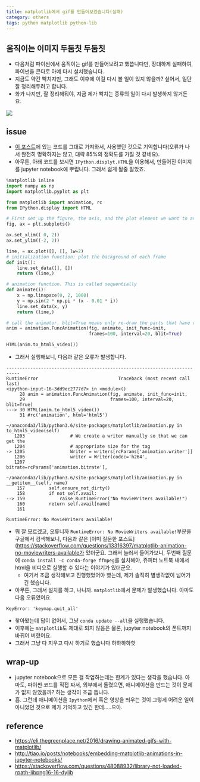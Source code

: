 ```yaml
---
title: matplotlib에서 gif를 만들어보겠습니다(실패)
category: others
tags: python matplotlib python-lib 
---
```


## 움직이는 이미지 두둠칫 두둠칫

- 다음처럼 파이썬에서 움직이는 gif를 만들어보려고 했씁니다만, 장대하게 실패하여, 파이썬을 콘다로 아예 다시 설치했습니다. 
- 지금도 약간 빡치지만, 그래도 이후에 이걸 다시 볼 일이 있지 않을까? 싶어서, 일단 잘 정리해두려고 합니다. 
- 화가 나지만, 잘 정리해둬야, 지금 제가 빡치는 종류의 일이 다시 발생하지 않거든요. 


![](https://www.educloud.co.kr/wp-content/uploads/2016/08/다운로드000.gif)


## issue

- [이 포스트](http://tiao.io/posts/notebooks/embedding-matplotlib-animations-in-jupyter-notebooks/)에 있는 코드를 그대로 가져와서, 사용했던 것으로 기억합니다(오류가 나서 완전히 명확하지는 않고, 대략 85%의 정확도를 가질 것 같네요).
- 아무튼, 아래 코드를 보시면 `IPython.displyt.HTML`을 이용해서, 만들어진 이미지를 jupyter notebook에 뿌립니다. 그래서 쉽게 될줄 알았죠. 

```python
%matplotlib inline
import numpy as np
import matplotlib.pyplot as plt

from matplotlib import animation, rc
from IPython.display import HTML

# First set up the figure, the axis, and the plot element we want to animate
fig, ax = plt.subplots()

ax.set_xlim(( 0, 2))
ax.set_ylim((-2, 2))

line, = ax.plot([], [], lw=2)
# initialization function: plot the background of each frame
def init():
    line.set_data([], [])
    return (line,)

# animation function. This is called sequentially
def animate(i):
    x = np.linspace(0, 2, 1000)
    y = np.sin(2 * np.pi * (x - 0.01 * i))
    line.set_data(x, y)
    return (line,)

# call the animator. blit=True means only re-draw the parts that have changed.
anim = animation.FuncAnimation(fig, animate, init_func=init,
                               frames=100, interval=20, blit=True)

HTML(anim.to_html5_video())
```

- 그래서 실행해보니, 다음과 같은 오류가 발생합니다. 

```
---------------------------------------------------------------------------
RuntimeError                              Traceback (most recent call last)
<ipython-input-16-3dd9ec2777d7> in <module>()
     28 anim = animation.FuncAnimation(fig, animate, init_func=init,
     29                                frames=100, interval=20, blit=True)
---> 30 HTML(anim.to_html5_video())
     31 #rc('animation', html='html5')

~/anaconda3/lib/python3.6/site-packages/matplotlib/animation.py in to_html5_video(self)
   1203                 # We create a writer manually so that we can get the
   1204                 # appropriate size for the tag
-> 1205                 Writer = writers[rcParams['animation.writer']]
   1206                 writer = Writer(codec='h264',
   1207                                 bitrate=rcParams['animation.bitrate'],

~/anaconda3/lib/python3.6/site-packages/matplotlib/animation.py in __getitem__(self, name)
    157         self.ensure_not_dirty()
    158         if not self.avail:
--> 159             raise RuntimeError("No MovieWriters available!")
    160         return self.avail[name]
    161 

RuntimeError: No MovieWriters available!
```

- 뭐 잘 모르겠고, 오류니까 `RuntimeError: No MovieWriters available!`부분을 구글에서 검색해보니, 다음과 같은 [이미 질문한 포스트](https://stackoverflow.com/questions/13316397/matplotlib-animation-no-moviewriters-available가 있더군요. 그래서 눌러서 들어가보니, 두번째 질문에 `conda install -c conda-forge ffmpeg`를 설치해야, 쥬피터 노트북 내에서 html을 비디오로 실행할 수 있다는 이야기가 있더군요. 
    - 여기서 조금 생각해보고 진행했었어야 했는데, 제가 솔직히 별생각없이 넘어가긴 했습니다. 
- 아무튼, 그래서 설치를 하고, 나니까. `matplotlib`에서 문제가 발생했습니다. 아마도 다음 오류였어요. 

```
KeyError: 'keymap.quit_all'
```

- 찾아봤는데 답이 없어서, 그냥 `conda update --all`을 실행했습니다.
- 이후에는 `matplotlib`도 제대로 되지 않음은 물론, jupyter notebook의 폰트까지 바뀌어 버렸어요. 
- 그래서 그냥 다 지우고 다시 하기로 했습니다 하하하하핫

## wrap-up

- jupyter notebook으로 모든 걸 작업하는데는 한계가 있다는 생각을 했습니다. 아마도, 파이썬 코드를 직접 짜서, 외부에서 돌렸으면, 애니메이션을 만드는 것이 문제가 없지 않았을까? 하는 생각이 조금 듭니다. 
- 흠. 그런데 애니메이션을 `Ipython`에서 혹은 영상을 띄우는 것이 그렇게 어려운 일이 아니었던 것으로 제가 기억하고 있긴 한데.....으아. 

## reference 

- <https://eli.thegreenplace.net/2016/drawing-animated-gifs-with-matplotlib/>
- <http://tiao.io/posts/notebooks/embedding-matplotlib-animations-in-jupyter-notebooks/>
- <https://stackoverflow.com/questions/48088932/library-not-loaded-rpath-libpng16-16-dylib>